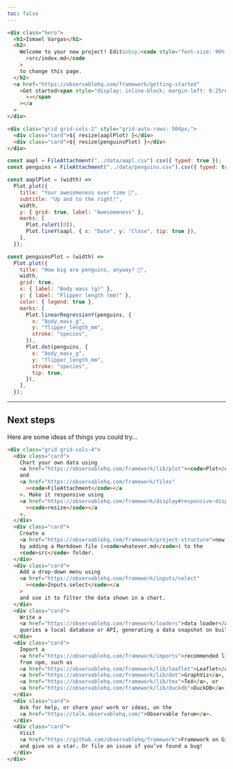 ```yaml
---
toc: false
---
```


<style>

.hero {
  display: flex;
  flex-direction: column;
  align-items: center;
  font-family: var(--sans-serif);
  margin: 4rem 0 8rem;
  text-wrap: balance;
  text-align: center;
}

.hero h1 {
  padding: .5rem;
  margin: 2rem 0;
  max-width: none;
  font-size: 14vw;
  font-weight: 900;
  line-height: 1;
  background: linear-gradient(30deg, var(--theme-foreground-focus), currentColor);
  -webkit-background-clip: text;
  -webkit-text-fill-color: transparent;
  background-clip: text;
}

.hero h2 {
  margin: 0;
  max-width: 34em;
  font-size: 20px;
  font-style: initial;
  font-weight: 500;
  line-height: 1.5;
  color: var(--theme-foreground-muted);
}

@media (min-width: 640px) {
  .hero h1 {
    font-size: 90px;
  }
}

</style>

```html
<div class="hero">
  <h1>Ismael Vargas</h1>
  <h2>
    Welcome to your new project! Edit&nbsp;<code style="font-size: 90%;"
      >src/index.md</code
    >
    to change this page.
  </h2>
  <a href="https://observablehq.com/framework/getting-started"
    >Get started<span style="display: inline-block; margin-left: 0.25rem;"
      >↗︎</span
    ></a
  >
</div>

<div class="grid grid-cols-2" style="grid-auto-rows: 504px;">
  <div class="card">${ resize(aaplPlot) }</div>
  <div class="card">${ resize(penguinsPlot) }</div>
</div>
```

```js
const aapl = FileAttachment("../data/aapl.csv").csv({ typed: true });
const penguins = FileAttachment("../data/penguins.csv").csv({ typed: true });
```

```js
const aaplPlot = (width) =>
  Plot.plot({
    title: "Your awesomeness over time 🚀",
    subtitle: "Up and to the right!",
    width,
    y: { grid: true, label: "Awesomeness" },
    marks: [
      Plot.ruleY([0]),
      Plot.lineY(aapl, { x: "Date", y: "Close", tip: true }),
    ],
  });
```

```js
const penguinsPlot = (width) =>
  Plot.plot({
    title: "How big are penguins, anyway? 🐧",
    width,
    grid: true,
    x: { label: "Body mass (g)" },
    y: { label: "Flipper length (mm)" },
    color: { legend: true },
    marks: [
      Plot.linearRegressionY(penguins, {
        x: "body_mass_g",
        y: "flipper_length_mm",
        stroke: "species",
      }),
      Plot.dot(penguins, {
        x: "body_mass_g",
        y: "flipper_length_mm",
        stroke: "species",
        tip: true,
      }),
    ],
  });
```

---

## Next steps

Here are some ideas of things you could try…

```html
<div class="grid grid-cols-4">
  <div class="card">
    Chart your own data using
    <a href="https://observablehq.com/framework/lib/plot"><code>Plot</code></a>
    and
    <a href="https://observablehq.com/framework/files"
      ><code>FileAttachment</code></a
    >. Make it responsive using
    <a href="https://observablehq.com/framework/display#responsive-display"
      ><code>resize</code></a
    >.
  </div>
  <div class="card">
    Create a
    <a href="https://observablehq.com/framework/project-structure">new page</a>
    by adding a Markdown file (<code>whatever.md</code>) to the
    <code>src</code> folder.
  </div>
  <div class="card">
    Add a drop-down menu using
    <a href="https://observablehq.com/framework/inputs/select"
      ><code>Inputs.select</code></a
    >
    and use it to filter the data shown in a chart.
  </div>
  <div class="card">
    Write a
    <a href="https://observablehq.com/framework/loaders">data loader</a> that
    queries a local database or API, generating a data snapshot on build.
  </div>
  <div class="card">
    Import a
    <a href="https://observablehq.com/framework/imports">recommended library</a>
    from npm, such as
    <a href="https://observablehq.com/framework/lib/leaflet">Leaflet</a>,
    <a href="https://observablehq.com/framework/lib/dot">GraphViz</a>,
    <a href="https://observablehq.com/framework/lib/tex">TeX</a>, or
    <a href="https://observablehq.com/framework/lib/duckdb">DuckDB</a>.
  </div>
  <div class="card">
    Ask for help, or share your work or ideas, on the
    <a href="https://talk.observablehq.com/">Observable forum</a>.
  </div>
  <div class="card">
    Visit
    <a href="https://github.com/observablehq/framework">Framework on GitHub</a>
    and give us a star. Or file an issue if you’ve found a bug!
  </div>
</div>
```
